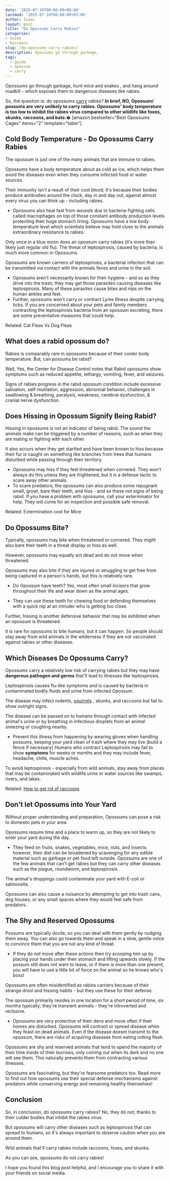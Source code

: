 ```yaml
---
date: '2025-07-10T00:00:00+00:00'
lastmod: '2025-07-10T00:00:00+03:00'
author: Isaac
layout: post
title: "Do Opossums Carry Rabies"
categories:
- Guide
- Raccoons
slug: /do-opossums-carry-rabies/
description: Opossums go through garbage,
tags: 
  - guide
  - opossum
  - carry
---
```

Opossums go through garbage,
hunt mice and snakes
, and hang around roadkill - which exposes them to dangerous diseases like rabies.

So, the question is: do opossums [carry](/posts/do-squirrels-carry-ticks/) rabies?
**In brief, NO, Opossum/ possums are very unlikely to carry rabies. Opossums' body temperature is too low to inhibit the rabies virus compared to other wildlife like foxes, skunks, raccoons, and bats.�**
[amazon bestseller="Best Opossums Cages" items="2" template="table"]
## Cold Body Temperature - Do Opossums Carry Rabies
The opossum is just one of the many animals that are immune to rabies.

Opossums have a body temperature about as cold as ice, which helps them avoid the diseases even when they consume infected food or water sources.

Their immunity isn't a result of their cool blood; it's because their bodies produce antibodies around the clock, day in and day out, against almost every virus you can think up - including rabies.
- Opossums also heal fast from wounds due to bacteria-fighting cells called macrophages on top of those constant antibody production levels protecting their huge stomach lining.
Opossums have a low body temperature level which scientists believe may hold clues to the animals extraordinary resistance to rabies.

Only once in a blue moon does an opossum carry rabies (it's more than likely just regular old flu). The threat of leptospirosis, caused by bacteria, is much more common in Opossums.

Opossums are known carriers of leptospirosis, a bacterial infection that can be transmitted via contact with the animals feces and urine in the soil.
- Opossums aren't necessarily known for their hygiene - and so as they drive into the trash, they may get those parasites causing diseases like leptospirosis.
Many of these parasites cause bites and nips on the human ankles and feet.
- Further, opossums won't carry or contract Lyme Illness despite carrying ticks.
If you are concerned about your pets and family members contracting the leptospirosis bacteria from an opossum excreting, there are some preventative measures that could help.

Related:
Cat Fleas Vs Dog Fleas
## What does a rabid opossum do?
Rabies is comparably rare in opossums because of their cooler body temperature. But, can possums be rabid?

Well, Yes, the Center for Disease Control notes that Rabid opossums show symptoms such as reduced appetite, lethargy, vomiting, fever, and seizures.

Signs of rabies progress in the rabid opossum condition include excessive salivation, self-mutilation, aggression, abnormal behavior, challenges in swallowing & breathing, paralysis, weakness, cerebral dysfunction, & cranial nerve dysfunction.
## Does Hissing in Opossum Signify Being Rabid?
Hissing in opossums is not an indicator of being rabid. The sound the animals make can be triggered by a number of reasons, such as when they are mating or fighting with each other.

It also occurs when they get startled and have been known to hiss because their fur is caught on something like branches from trees that humans disturbed while passing through their territory.
- Opossums may hiss if they feel threatened when cornered. They won't always do this unless they are frightened, but it is a defense tactic to scare away other animals.
- To scare predators, the opossums can also produce some repugnant smell, growl, bare their teeth, and hiss - and so these not signs of being rabid.
If you have a problem with opossums, call your exterminator for help. They will come for an inspection and possible safe removal.

Related:
Extermination cost for Mice
## Do Opossums Bite?
Typically, opossums may bite when threatened or cornered. They might also bare their teeth in a threat display or hiss as well.

However, opossums may equally act dead and do not move when threatened.

Opossums may also bite if they are injured or struggling to get free from being captured in a person's hands, but this is relatively rare.

- Do Opossum have teeth? Yes, most often small incisors that grow throughout their life and wear down as the animal ages.

- They can use these teeth for chewing food or defending themselves with a quick nip at an intruder who is getting too close.

Further, hissing is another defensive behavior that may be exhibited when an opossum is threatened.

It is rare for opossums to bite humans, but it can happen. So people should stay away from wild animals in the wilderness if they are not vaccinated against rabies or other diseases.
## Which Diseases Do Opossums Carry?
Opossums carry a relatively low risk of carrying rabies but they may have
**dangerous pathogen and germs**
that'll lead to illnesses like leptospirosis.

Leptospirosis causes flu-like symptoms and is caused by bacteria in contaminated bodily fluids and urine from infected Opossum.

The disease may infect rodents,
[squirrels](https://pestpolicy.com/how-long-do-squirrels-live/)
, skunks, and raccoons but fail to show outright signs.

The disease can be passed on to humans through contact with infected animal's urine or by breathing in infectious droplets from an animal sneezing or coughing nearby.
- Prevent this illness from happening by wearing gloves when handling possums, keeping your yard clean of trash where they may live (build a fence if necessary)
Humans who contract Leptospirosis may fail to show
**symptoms**
for weeks or months and they may include fever, headache, chills, muscle aches.

To avoid leptospirosis - especially from wild animals, stay away from places that may be contaminated with wildlife urine or water sources like swamps, rivers, and lakes.

Related:
[How to get rid of raccoons](https://pestpolicy.com/how-to-get-rid-of-raccoons/)
## Don't let Opossums into Your Yard
Without proper understanding and preparation, Opossums can pose a risk to domestic pets in your area.

Opossums require time and a place to warm up, so they are not likely to enter your yard during the day.
- They feed on fruits, snakes, vegetables, mice, nuts, and insects; however, their diet can be broadened by scavenging for any edible material such as garbage or pet food left outside.
Opossums are one of the few animals that can't get rabies but they can carry other diseases such as the plague, roundworm, and leptospirosis.

The animal's droppings could contaminate your yard with E-coli or salmonella.

Opossums can also cause a nuisance by attempting to get into trash cans, dog houses, or any small spaces where they would feel safe from predators.
## The Shy and Reserved Opossums
Possums are typically docile, so you can deal with them gently by nudging them away. You can also go towards them and speak in a slow, gentle voice to convince them that you are not any kind of threat.
- If they do not move after these actions then try scooping him up by placing your hands under their stomach and lifting upwards slowly.
If the possum still does not want to leave, or if there is more than one present, you will have to use a little bit of force on the animal so he knows who's boss!

Opossums are often misidentified as rabies carriers because of their strange drool and hissing habits - but they use these for their defense.

The opossum primarily resides in one location for a short period of time, six months typically; they're transient animals - they're introverted and reclusive.
- Opossums are very protective of their dens and move often if their homes are disturbed.
Opossums will contract or spread disease when they feast on dead animals. Even if the disease doesnt transmit to the opossum, there are risks of acquiring diseases from eating rotting flesh.

Opossums are shy and reserved animals that tend to spend the majority of their time inside of their burrows, only coming out when its dark and no one will see them. This naturally prevents them from contracting various illnesses.

Opossums are fascinating, but they're fearsome predators too. Read more to find out how opossums use their special defense mechanisms against predators while conserving energy and remaining healthy themselves!
## Conclusion
So, in conclusion, do opossums carry rabies? No, they do not; thanks to their colder bodies that inhibit the rabies virus.

But opossums will carry other diseases such as leptospirosis that can spread to humans, so it's always important to observe caution when you are around them.

Wild animals that'll carry rabies include raccoons, foxes, and skunks.

As you can see, opossums do not carry rabies!

I hope you found this blog post helpful, and I encourage you to share it with your friends on social media.
